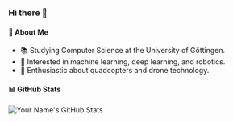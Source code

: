 ### Hi there 👋

#### 🌱 About Me

- 📚 Studying Computer Science at the University of Göttingen.
- 🤖 Interested in machine learning, deep learning, and robotics.
- 🚁 Enthusiastic about quadcopters and drone technology.

#### 📊 GitHub Stats

![Your Name's GitHub Stats](https://github-readme-stats.vercel.app/api?username=lkaesberg&show_icons=true&count_private=true&theme=dark&rank_icon=github)
